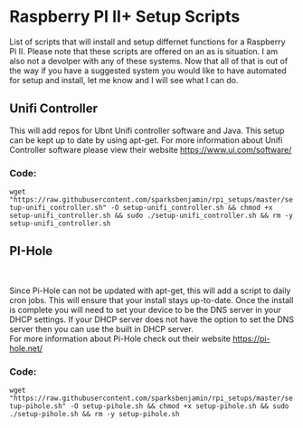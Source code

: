 <h1>Raspberry PI II+ Setup Scripts</h1>

List of scripts that will install and setup differnet functions for a Raspberry Pi II.  Please note that these scripts are offered on an as is situation.  I am also not a devolper with any of these systems.  Now that all of that is out of the way if you have a suggested system you would like to have automated for setup and install, let me know and I will see what I can do. 

<h2>Unifi Controller</h2>
  <p>This will add repos for Ubnt Unifi controller software and Java.  This setup can be kept up to date by using apt-get.  For more information about Unifi Controller software please view their website <a href='https://www.ui.com/software/' target='_blank'>https://www.ui.com/software/</a>
  </p>
  
  <p>
  <h3>Code:</h3>
  <code>wget "https://raw.githubusercontent.com/sparksbenjamin/rpi_setups/master/setup-unifi_controller.sh" -O setup-unifi_controller.sh && chmod +x setup-unifi_controller.sh && sudo ./setup-unifi_controller.sh && rm -y setup-unifi_controller.sh</code>
  </p>
  
<h2>PI-Hole</h2><br />
<p>
    Since Pi-Hole can not be updated with apt-get, this will add a script to daily cron jobs.  This will ensure that your install stays up-to-date. Once the install is complete you will need to set your device to be the DNS server in your DHCP settings.  If your DHCP server does not have the option to set the DNS server then you can use the built in DHCP server.
 <br />
  For more information about Pi-Hole check out their website <a href='https://pi-hole.net/' target='_blank'>https://pi-hole.net/</a>
</p>
<h3>Code:</h3><code>wget "https://raw.githubusercontent.com/sparksbenjamin/rpi_setups/master/setup-pihole.sh" -O setup-pihole.sh && chmod +x setup-pihole.sh && sudo ./setup-pihole.sh && rm -y setup-pihole.sh</code>

